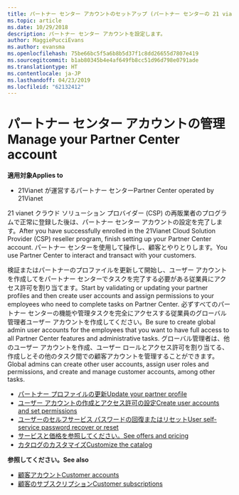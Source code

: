 ```yaml
---
title: パートナー センター アカウントのセットアップ (パートナー センターの 21 vianet が運営)
ms.topic: article
ms.date: 10/29/2018
description: パートナー センター アカウントを設定します。
author: MaggiePucciEvans
ms.author: evansma
ms.openlocfilehash: 75be66bc5f5a6b8b5d37f1c8dd26655d7807e419
ms.sourcegitcommit: b1ab80345b4e4af649fb8cc51d96d798e0791ade
ms.translationtype: HT
ms.contentlocale: ja-JP
ms.lasthandoff: 04/23/2019
ms.locfileid: "62132412"
---
```

# <a name="manage-your-partner-center-account"></a><span data-ttu-id="ef255-103">パートナー センター アカウントの管理</span><span class="sxs-lookup"><span data-stu-id="ef255-103">Manage your Partner Center account</span></span> 


<span data-ttu-id="ef255-104">**適用対象**</span><span class="sxs-lookup"><span data-stu-id="ef255-104">**Applies to**</span></span>

-   <span data-ttu-id="ef255-105">21Vianet が運営するパートナー センター</span><span class="sxs-lookup"><span data-stu-id="ef255-105">Partner Center operated by 21Vianet</span></span>


<span data-ttu-id="ef255-106">21 vianet クラウド ソリューション プロバイダー (CSP) の再販業者のプログラムで正常に登録した後は、パートナー センター アカウントの設定を完了します。</span><span class="sxs-lookup"><span data-stu-id="ef255-106">After you have successfully enrolled in the 21Vianet Cloud Solution Provider (CSP) reseller program, finish setting up your Partner Center account.</span></span> <span data-ttu-id="ef255-107">パートナー センターを使用して操作し、顧客とやりとりします。</span><span class="sxs-lookup"><span data-stu-id="ef255-107">You use Partner Center to interact and transact with your customers.</span></span> 

<span data-ttu-id="ef255-108">検証またはパートナーのプロファイルを更新して開始し、ユーザー アカウントを作成してをパートナー センターでタスクを完了する必要がある従業員にアクセス許可を割り当てます。</span><span class="sxs-lookup"><span data-stu-id="ef255-108">Start by validating or updating your partner profiles and then create user accounts and assign permissions to your employees who need to complete tasks on Partner Center.</span></span> <span data-ttu-id="ef255-109">必ずすべてのパートナー センターの機能や管理タスクを完全にアクセスする従業員のグローバル管理者ユーザー アカウントを作成してください。</span><span class="sxs-lookup"><span data-stu-id="ef255-109">Be sure to create global admin user accounts for the employees that you want to have full access to all Partner Center features and administrative tasks.</span></span> <span data-ttu-id="ef255-110">グローバル管理者は、他のユーザー アカウントを作成、ユーザー ロールとアクセス許可を割り当てる、作成しとその他のタスク間での顧客アカウントを管理することができます。</span><span class="sxs-lookup"><span data-stu-id="ef255-110">Global admins can create other user accounts, assign user roles and permissions, and create and manage customer accounts, among other tasks.</span></span>    

-   [<span data-ttu-id="ef255-111">パートナー プロファイルの更新</span><span class="sxs-lookup"><span data-stu-id="ef255-111">Update your partner profile</span></span>](update-your-partner-profile.md)
-   [<span data-ttu-id="ef255-112">ユーザー アカウントの作成とアクセス許可の設定</span><span class="sxs-lookup"><span data-stu-id="ef255-112">Create user accounts and set permissions</span></span>](create-user-accounts-and-set-permissions.md)
-   [<span data-ttu-id="ef255-113">ユーザーのセルフサービス パスワードの回復またはリセット</span><span class="sxs-lookup"><span data-stu-id="ef255-113">User self-service password recover or reset</span></span>](reset-a-user-password.md)
-   [<span data-ttu-id="ef255-114">サービスと価格を参照してください。</span><span class="sxs-lookup"><span data-stu-id="ef255-114">See offers and pricing</span></span>](see-offers-and-pricing.md)
-   [<span data-ttu-id="ef255-115">カタログのカスタマイズ</span><span class="sxs-lookup"><span data-stu-id="ef255-115">Customize the catalog</span></span>](customize-the-catalog.md)

<span data-ttu-id="ef255-116">**参照してください。**</span><span class="sxs-lookup"><span data-stu-id="ef255-116">**See also**</span></span>

-   [<span data-ttu-id="ef255-117">顧客アカウント</span><span class="sxs-lookup"><span data-stu-id="ef255-117">Customer accounts</span></span>](customer-accounts.md)
-   [<span data-ttu-id="ef255-118">顧客のサブスクリプション</span><span class="sxs-lookup"><span data-stu-id="ef255-118">Customer subscriptions</span></span>](customer-subscriptions.md) 

 




